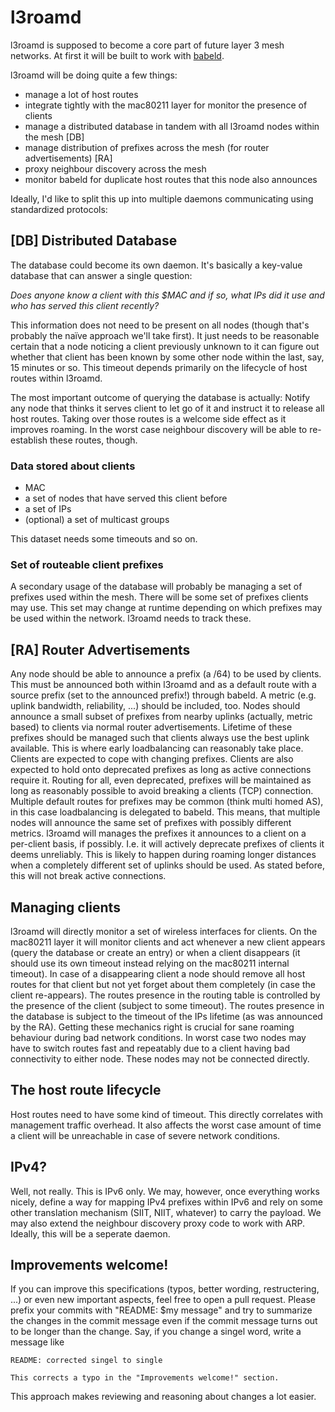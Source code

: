 # l3roamd

l3roamd is supposed to become a core part of future layer 3 mesh networks.
At first it will be built to work with [babeld](https://github.com/jech/babeld).

l3roamd will be doing quite a few things:

 - manage a lot of host routes
 - integrate tightly with the mac80211 layer for monitor the presence of clients
 - manage a distributed database in tandem with all l3roamd nodes within the mesh [DB]
 - manage distribution of prefixes across the mesh (for router advertisements) [RA]
 - proxy neighbour discovery across the mesh
 - monitor babeld for duplicate host routes that this node also announces
 
Ideally, I'd like to split this up into multiple daemons communicating using standardized protocols:
 
## [DB] Distributed Database
 
The database could become its own daemon. It's basically a key-value database that can answer a single question:

*Does anyone know a client with this $MAC and if so, what IPs did it use and who has served this client recently?*

This information does not need to be present on all nodes (though that's probably the naïve approach we'll take first).
It just needs to be reasonable certain that a node noticing a client previously unknown to it can figure out whether
that client has been known by some other node within the last, say, 15 minutes or so.
This timeout depends primarily on the lifecycle of host routes within l3roamd.

The most important outcome of querying the database is actually:
Notify any node that thinks it serves client to let go of it and instruct it to release all host routes.
Taking over those routes is a welcome side effect as it improves roaming.
In the worst case neighbour discovery will be able to re-establish these routes, though.

### Data stored about clients

 - MAC
 - a set of nodes that have served this client before
 - a set of IPs
 - (optional) a set of multicast groups

This dataset needs some timeouts and so on.

### Set of routeable client prefixes

A secondary usage of the database will probably be managing a set of prefixes used within the mesh.
There will be some set of prefixes clients may use.
This set may change at runtime depending on which prefixes may be used within the network.
l3roamd needs to track these.

## [RA] Router Advertisements

Any node should be able to announce a prefix (a /64) to be used by clients.
This must be announced both within l3roamd and as a default route with a source prefix (set to the announced prefix!)
through babeld.
A metric (e.g. uplink bandwidth, reliability, ...) should be included, too.
Nodes should announce a small subset of prefixes from nearby uplinks (actually, metric based) to clients via normal
router advertisements.
Lifetime of these prefixes should be managed such that clients always use the best uplink available.
This is where early loadbalancing can reasonably take place.
Clients are expected to cope with changing prefixes.
Clients are also expected to hold onto deprecated prefixes as long as active connections require it.
Routing for all, even deprecated, prefixes will be maintained as long as reasonably possible to avoid breaking a clients (TCP) connection.
Multiple default routes for prefixes may be common (think multi homed AS), in this case loadbalancing is delegated to babeld.
This means, that multiple nodes will announce the same set of prefixes with possibly different metrics.
l3roamd will manages the prefixes it announces to a client on a per-client basis, if possibly.
I.e. it will actively deprecate prefixes of clients it deems unreliably.
This is likely to happen during roaming longer distances when a completely different set of uplinks should be used.
As stated before, this will not break active connections.

## Managing clients

l3roamd will directly monitor a set of wireless interfaces for clients.
On the mac80211 layer it will monitor clients and act whenever a new client appears (query the database or create an entry)
or when a client disappears (it should use its own timeout instead relying on the mac80211 internal timeout).
In case of a disappearing client a node should remove all host routes for that client but
not yet forget about them completely (in case the client re-appears).
The routes presence in the routing table is controlled by the presence of the client (subject to some timeout).
The routes presence in the database is subject to the timeout of the IPs lifetime (as was announced by the RA).
Getting these mechanics right is crucial for sane roaming behaviour during bad network conditions.
In worst case two nodes may have to switch routes fast and repeatably due to a client having bad connectivity
to either node.
These nodes may not be connected directly.

## The host route lifecycle

Host routes need to have some kind of timeout.
This directly correlates with management traffic overhead.
It also affects the worst case amount of time a client will be unreachable in case of severe network conditions.

## IPv4?

Well, not really. This is IPv6 only.
We may, however, once everything works nicely, define a way for mapping IPv4 prefixes within IPv6 and rely on
some other translation mechanism (SIIT, NIIT, whatever) to carry the payload.
We may also extend the neighbour discovery proxy code to work with ARP.
Ideally, this will be a seperate daemon.

## Improvements welcome!

If you can improve this specifications (typos, better wording, restructering, ...) or even new important aspects, feel free to open
a pull request. Please prefix your commits with "README: $my message" and try to summarize the changes in the commit
message even if the commit message turns out to be longer than the change. Say, if you change a singel word, write a message like

    README: corrected singel to single
    
    This corrects a typo in the "Improvements welcome!" section.

This approach makes reviewing and reasoning about changes a lot easier.
